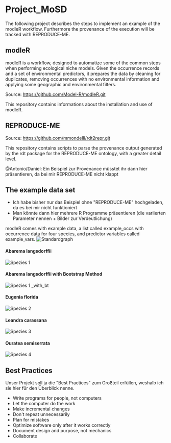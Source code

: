 # Project_MoSD
The following project describes the steps to implement an example of the modleR workflow. Furthermore the provenance of the execution will be tracked with REPRODUCE-ME.

## modleR
modleR is a workflow, designed to automatize some of the common steps when performing ecological niche models. Given the occurrence records and a set of environmental predictors, it prepares the data by cleaning for duplicates, removing occurrences with no environmental information and applying some geographic and environmental filters.

Source: https://github.com/Model-R/modleR.git

This repository contains informations about the installation and use of modleR.

## REPRODUCE-ME
Source: https://github.com/mmondelli/rdt2repr.git

This repository contains scripts to parse the provenance output generated by the rdt package for the REPRODUCE-ME ontology, with a greater detail level.

@Antonio/Daniel: Ein Beispiel zur Provenance müsstet ihr dann hier präsentieren, da bei mir REPRODUCE-ME nicht klappt


## The example data set
- Ich habe bisher nur das Beispiel ohne "REPRODUCE-ME" hochgeladen, da es bei mir nicht funktioniert
- Man könnte dann hier mehrere R Programme präsentieren (die variierten Parameter nennen + Bilder zur Verdeutlichung)

modleR comes with example data, a list called example_occs with occurrence data for four species, and predictor variables called example_vars.
![Standardgraph](https://user-images.githubusercontent.com/73929864/120916244-c4977e00-c6a8-11eb-9fb8-378fed9c8695.png)


#### Abarema langsdorffii
![Spezies 1](https://user-images.githubusercontent.com/73929864/120915938-ebed4b80-c6a6-11eb-88e6-91884cb7fef6.png)

#### Abarema langsdorffii with Bootstrap Method
![Spezies 1 _with_bt](https://user-images.githubusercontent.com/73929864/120916606-cf531280-c6aa-11eb-88b6-89fb3e8e5116.png)

#### Eugenia florida
![Spezies 2](https://user-images.githubusercontent.com/73929864/120916386-a4b48a00-c6a9-11eb-9b5b-4c29aafe90ea.png)

#### Leandra carassana
![Spezies 3](https://user-images.githubusercontent.com/73929864/120916398-b39b3c80-c6a9-11eb-9694-45c3d8abe627.png)

#### Ouratea semiserrata
![Spezies 4](https://user-images.githubusercontent.com/73929864/120916511-4fc54380-c6aa-11eb-8945-7f99ab5d8e36.png)

## Best Practices
Unser Projekt soll ja die "Best Practices" zum Großteil erfüllen, weshalb ich sie hier für den Überblick nenne.

- Write programs for people, not computers
- Let the computer do the work
- Make incremental changes
- Don't repeat unnecessarily
- Plan for mistakes
- Optimize software only after it works correctly
- Document design and purpose, not mechanics
- Collaborate
